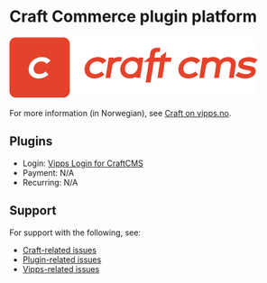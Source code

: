 <!-- START_METADATA
---
title: Craft Commerce plugin platform
sidebar_label: Craft Commerce
hide_table_of_contents: true
pagination_next: null
pagination_prev: null
---
END_METADATA -->

# Craft Commerce plugin platform

![Craft text](images/logo-craft-cms.svg)

For more information (in Norwegian), see [Craft on vipps.no](https://www.vipps.no/produkter-og-tjenester/bedrift/ta-betalt-paa-nett/ta-betalt-paa-nett/craft/).

## Plugins

* Login: [Vipps Login for CraftCMS](https://github.com/vippsas/vipps-craft-login)
* Payment: N/A
* Recurring: N/A

## Support

For support with the following, see:

* [Craft-related issues](https://craftcms.com/community)
* [Plugin-related issues](https://github.com/elleracompany/vipps-craft-login/issues)
* [Vipps-related issues](https://developer.vippsmobilepay.com/docs/vipps-developers/contact/)
